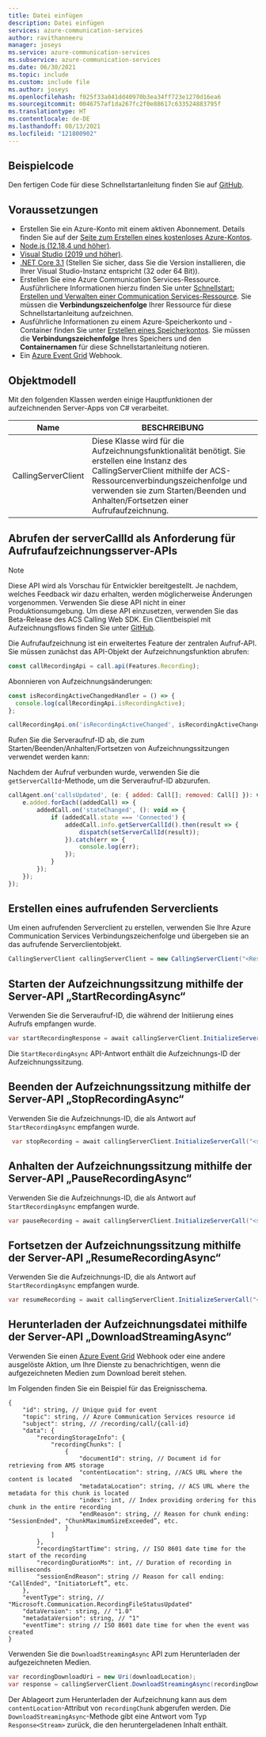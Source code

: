 ```yaml
---
title: Datei einfügen
description: Datei einfügen
services: azure-communication-services
author: ravithanneeru
manager: joseys
ms.service: azure-communication-services
ms.subservice: azure-communication-services
ms.date: 06/30/2021
ms.topic: include
ms.custom: include file
ms.author: joseys
ms.openlocfilehash: f025f33a041dd40970b3ea34ff723e1270d16ea6
ms.sourcegitcommit: 0046757af1da267fc2f0e88617c633524883795f
ms.translationtype: HT
ms.contentlocale: de-DE
ms.lasthandoff: 08/13/2021
ms.locfileid: "121800902"
---
```

## <a name="sample-code"></a>Beispielcode
Den fertigen Code für diese Schnellstartanleitung finden Sie auf [GitHub](https://github.com/Azure-Samples/communication-services-dotnet-quickstarts/tree/main/ServerRecording).

## <a name="prerequisites"></a>Voraussetzungen

- Erstellen Sie ein Azure-Konto mit einem aktiven Abonnement. Details finden Sie auf der [Seite zum Erstellen eines kostenloses Azure-Kontos](https://azure.microsoft.com/free/?WT.mc_id=A261C142F).
- [Node.js (12.18.4 und höher)](https://nodejs.org/en/download/).
- [Visual Studio (2019 und höher)](https://visualstudio.microsoft.com/vs/).
- [.NET Core 3.1](https://dotnet.microsoft.com/download/dotnet-core/3.1) (Stellen Sie sicher, dass Sie die Version installieren, die Ihrer Visual Studio-Instanz entspricht (32 oder 64 Bit)).
- Erstellen Sie eine Azure Communication Services-Ressource. Ausführlichere Informationen hierzu finden Sie unter [Schnellstart: Erstellen und Verwalten einer Communication Services-Ressource](../../../create-communication-resource.md). Sie müssen die **Verbindungszeichenfolge** Ihrer Ressource für diese Schnellstartanleitung aufzeichnen.
- Ausführliche Informationen zu einem Azure-Speicherkonto und -Container finden Sie unter [Erstellen eines Speicherkontos](../../../../../storage/common/storage-account-create.md?tabs=azure-portal). Sie müssen die **Verbindungszeichenfolge** Ihres Speichers und den **Containernamen** für diese Schnellstartanleitung notieren.
- Ein [Azure Event Grid](../../../../../event-grid/overview.md) Webhook.

## <a name="object-model"></a>Objektmodell

Mit den folgenden Klassen werden einige Hauptfunktionen der aufzeichnenden Server-Apps von C# verarbeitet.

| Name                                  | BESCHREIBUNG                                                  |
| ------------------------------------- | ------------------------------------------------------------ |
| CallingServerClient | Diese Klasse wird für die Aufzeichnungsfunktionalität benötigt. Sie erstellen eine Instanz des CallingServerClient mithilfe der ACS-Ressourcenverbindungszeichenfolge und verwenden sie zum Starten/Beenden und Anhalten/Fortsetzen einer Aufrufaufzeichnung. |

## <a name="getting-servercallid-as-a-requirement-for-call-recording-server-apis"></a>Abrufen der serverCallId als Anforderung für Aufrufaufzeichnungsserver-APIs

> [!NOTE]
> Diese API wird als Vorschau für Entwickler bereitgestellt. Je nachdem, welches Feedback wir dazu erhalten, werden möglicherweise Änderungen vorgenommen. Verwenden Sie diese API nicht in einer Produktionsumgebung. Um diese API einzusetzen, verwenden Sie das Beta-Release des ACS Calling Web SDK. Ein Clientbeispiel mit Aufzeichnungsflows finden Sie unter [GitHub](https://github.com/Azure-Samples/communication-services-web-calling-hero/tree/public-preview).

Die Aufrufaufzeichnung ist ein erweitertes Feature der zentralen Aufruf-API. Sie müssen zunächst das API-Objekt der Aufzeichnungsfunktion abrufen:

```JavaScript
const callRecordingApi = call.api(Features.Recording);
```

Abonnieren von Aufzeichnungsänderungen:

```JavaScript
const isRecordingActiveChangedHandler = () => {
  console.log(callRecordingApi.isRecordingActive);
};

callRecordingApi.on('isRecordingActiveChanged', isRecordingActiveChangedHandler);
```

Rufen Sie die Serveraufruf-ID ab, die zum Starten/Beenden/Anhalten/Fortsetzen von Aufzeichnungssitzungen verwendet werden kann:

Nachdem der Aufruf verbunden wurde, verwenden Sie die `getServerCallId`-Methode, um die Serveraufruf-ID abzurufen.

```JavaScript
callAgent.on('callsUpdated', (e: { added: Call[]; removed: Call[] }): void => {
    e.added.forEach((addedCall) => {
        addedCall.on('stateChanged', (): void => {
            if (addedCall.state === 'Connected') {
                addedCall.info.getServerCallId().then(result => {
                    dispatch(setServerCallId(result));
                }).catch(err => {
                    console.log(err);
                });
            }
        });
    });
});
```

## <a name="create-a-calling-server-client"></a>Erstellen eines aufrufenden Serverclients

Um einen aufrufenden Serverclient zu erstellen, verwenden Sie Ihre Azure Communication Services Verbindungszeichenfolge und übergeben sie an das aufrufende Serverclientobjekt.

```csharp
CallingServerClient callingServerClient = new CallingServerClient("<Resource_Connection_String>");
```

## <a name="start-recording-session-using-startrecordingasync-server-api"></a>Starten der Aufzeichnungssitzung mithilfe der Server-API „StartRecordingAsync“

Verwenden Sie die Serveraufruf-ID, die während der Initiierung eines Aufrufs empfangen wurde.

```csharp
var startRecordingResponse = await callingServerClient.InitializeServerCall("<servercallid>").StartRecordingAsync("<callbackuri>").ConfigureAwait(false);
```
Die `StartRecordingAsync` API-Antwort enthält die Aufzeichnungs-ID der Aufzeichnungssitzung.

## <a name="stop-recording-session-using-stoprecordingasync-server-api"></a>Beenden der Aufzeichnungssitzung mithilfe der Server-API „StopRecordingAsync“

Verwenden Sie die Aufzeichnungs-ID, die als Antwort auf `StartRecordingAsync` empfangen wurde.

```csharp
 var stopRecording = await callingServerClient.InitializeServerCall("<servercallid>").StopRecordingAsync("<recordingid>").ConfigureAwait(false);
```

## <a name="pause-recording-session-using-pauserecordingasync-server-api"></a>Anhalten der Aufzeichnungssitzung mithilfe der Server-API „PauseRecordingAsync“

Verwenden Sie die Aufzeichnungs-ID, die als Antwort auf `StartRecordingAsync` empfangen wurde.

```csharp
var pauseRecording = await callingServerClient.InitializeServerCall("<servercallid>").PauseRecordingAsync("<recordingid>");
```

## <a name="resume-recording-session-using-resumerecordingasync-server-api"></a>Fortsetzen der Aufzeichnungssitzung mithilfe der Server-API „ResumeRecordingAsync“

Verwenden Sie die Aufzeichnungs-ID, die als Antwort auf `StartRecordingAsync` empfangen wurde.

```csharp
var resumeRecording = await callingServerClient.InitializeServerCall("<servercallid>").ResumeRecordingAsync("<recordingid>");
```

## <a name="download-recording-file-using-downloadstreamingasync-server-api"></a>Herunterladen der Aufzeichnungsdatei mithilfe der Server-API „DownloadStreamingAsync“

Verwenden Sie einen [Azure Event Grid](../../../../../event-grid/overview.md) Webhook oder eine andere ausgelöste Aktion, um Ihre Dienste zu benachrichtigen, wenn die aufgezeichneten Medien zum Download bereit stehen.

Im Folgenden finden Sie ein Beispiel für das Ereignisschema.

```
{
    "id": string, // Unique guid for event
    "topic": string, // Azure Communication Services resource id
    "subject": string, // /recording/call/{call-id}
    "data": {
        "recordingStorageInfo": {
            "recordingChunks": [
                {
                    "documentId": string, // Document id for retrieving from AMS storage
                    "contentLocation": string, //ACS URL where the content is located
                    "metadataLocation": string, // ACS URL where the metadata for this chunk is located
                    "index": int, // Index providing ordering for this chunk in the entire recording
                    "endReason": string, // Reason for chunk ending: "SessionEnded", "ChunkMaximumSizeExceeded”, etc.
                }
            ]
        },
        "recordingStartTime": string, // ISO 8601 date time for the start of the recording
        "recordingDurationMs": int, // Duration of recording in milliseconds
        "sessionEndReason": string // Reason for call ending: "CallEnded", "InitiatorLeft”, etc.
    },
    "eventType": string, // "Microsoft.Communication.RecordingFileStatusUpdated"
    "dataVersion": string, // "1.0"
    "metadataVersion": string, // "1"
    "eventTime": string // ISO 8601 date time for when the event was created
}
```

Verwenden Sie die `DownloadStreamingAsync` API zum Herunterladen der aufgezeichneten Medien.

```csharp
var recordingDownloadUri = new Uri(downloadLocation);
var response = callingServerClient.DownloadStreamingAsync(recordingDownloadUri);
```
Der Ablageort zum Herunterladen der Aufzeichnung kann aus dem `contentLocation`-Attribut von `recordingChunk` abgerufen werden. Die `DownloadStreamingAsync`-Methode gibt eine Antwort vom Typ `Response<Stream>` zurück, die den heruntergeladenen Inhalt enthält.